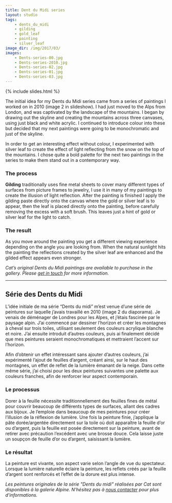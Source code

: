 ```yaml
---
title: Dent du Midi series
layout: studio
tags:
    - dents_du_midi
    - gilding
    - gold_leaf
    - painting
    - silver_leaf
image_dir: /img/2017/03/
images:
    - Dents-series-00.jpg
    - Dents-series-2010.jpg
    - Dents-series-02.jpg
    - Dents-series-01.jpg
    - Dents-series-03.jpg
---
```


{% include slides.html %}

The initial idea for my Dents du Midi series came from a series of paintings I worked on in 2010 (image 2 in slideshow). I had just moved to the Alps from London, and was captivated by the landscape of the mountains. I began by drawing out the skyline and creating the mountains across three canvases, using just black and white acrylic. I continued to introduce colour into these but decided that my next paintings were going to be monochromatic and just of the skyline.

In order to get an interesting effect without colour, I experimented with silver leaf to create the effect of light reflecting from the snow on the top of the mountains. I chose quite a bold palette for the next two paintings in the series to make them stand out in a contemporary way.

<h3>The process</h3>

<b>Gilding</b> traditionally uses fine metal sheets to cover many different types of surfaces from picture frames to jewelry, I use it in many of my paintings to create the illusion of light reflection. After the painting is finished I apply the gilding paste directly onto the canvas where the gold or silver leaf is to appear, then the leaf is placed directly onto the painting, before carefully removing the excess with a soft brush. This leaves just a hint of gold or silver leaf for the light to catch.

<h3>The result</h3>

As you move around the painting you get a different viewing experience depending on the angle you are looking from. When the natural sunlight hits the painting the reflections created by the silver leaf are enhanced and the gilded effect appears even stronger.

<em class="">Cat&#8217;s original Dents du Midi paintings are available to purchase in the gallery. Please <a class="" href="http://www.galeriealpine.com/contact/">get in touch</a> for more information.</em>

<hr />

<h2>Série des Dents du Midi</h2>

L’idée initiale de ma série “Dents du midi” m’est venue d’une série de peintures sur laquelle j’avais travaillé en 2010 (image 2 du diaporama). Je venais de déménager de Londres pour les Alpes, et j’étais fascinée par le paysage alpin. J’ai commencé par dessiner l’horizon et créer les montagnes à cheval sur trois toiles, utilisant seulement des couleurs acrylique blanche et noire. J’ai ensuite introduit d’autres couleurs, puis ai finalement décidé que mes peintures seraient monochromatiques et mettraient l’accent sur l’horizon.

Afin d’obtenir un effet intéressant sans ajouter d’autres couleurs, j’ai expérimenté l’ajout de feuilles d’argent, créant ainsi, sur le haut des montagnes, un effet de reflet de la lumière émanant de la neige. Dans cette même série, j’ai choisi pour les deux peintures suivantes une palette aux couleurs franches, afin de renforcer leur aspect contemporain.

<h3>Le processus</h3>

Dorer à la feuille nécessite traditionnellement des feuilles fines de métal pour couvrir beaucoup de différents types de surfaces, allant des cadres aux bijoux. Je l’emploie dans beaucoup de mes peintures pour créer l’illusion de la réflexion de lumière. Une fois la peinture finie, j’applique la pâte dorée/argentée directement sur la toile où doit apparaître la feuille d’or ou d’argent, puis la feuille est posée directement sur la peinture, avant de retirer avec précaution l’excédent avec une brosse douce. Cela laisse juste un soupçon de feuille d’or ou d’argent, saisissant la lumière.

<h3>Le résultat</h3>

La peinture est vivante, son aspect varie selon l’angle de vue du spectateur. Lorsque la lumière naturelle éclaire la peinture, les reflets créés par la feuille d’argent sont renforcés et l’effet de la dorure est plus intense.

<em>Les peintures originales de la série "Dents du midi" réalisées par Cat sont disponibles à la galerie Alpine. N'hésitez pas à <a href="http://www.galeriealpine.com/contact/">nous contacter</a> pour plus d'informations.</em>
